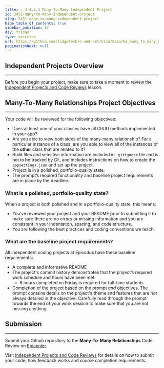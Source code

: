 ```yaml
---
title: ✏️ 3.4.5.1 Many-To-Many Independent Project
id: 3451-many-to-many-independent-project
slug: 3451-many-to-many-independent-project
hide_table_of_contents: true
sidebar_position: 17
day: friday
type: exercise
url: https://github.com/fidgetech/c-and-net/blob/main/5a_many_to_many_databases_independent_project.md
paginationNext: null
---
```


## Independent Projects Overview
---

Before you begin your project, make sure to take a moment to review the [Independent Projects and Code Reviews](/pre-work/getting-started-at-epicodus/independent-projects-and-code-reviews) lesson.

## Many-To-Many Relationships Project Objectives
---

Your code will be reviewed for the following objectives:

* Does at least one of your classes have all CRUD methods implemented in your app?
* Are you able to view both sides of the many-many relationship? For a particular instance of a class, are you able to view all of the instances of the **other** class that are related to it?
* Build files and sensitive information are included in `.gitignore` file and is not to be tracked by Git, and includes instructions on how to create the `appsettings.json` and set up the project.
* Project is in a polished, portfolio-quality state.
* The prompt’s required functionality and baseline project requirements are in place by the deadline.

### What is a polished, portfolio-quality state?
When a project is both polished and in a portfolio-quality state, this means:

* You've reviewed your project and your README prior to submitting it to make sure there are no errors or missing information and you are consistent in your indentation, spacing, and code structure. 
* You are following the best practices and coding conventions we teach.

### What are the baseline project requirements?
All independent coding projects at Epicodus have these baseline requirements:

* A complete and informative README
* The project's commit history demonstrates that the project’s required work schedule and hours have been met:
  * 8 hours completed on Friday is required for full-time students
* Completion of the project based on the prompt _and_ objectives. The prompt contains details on the project's theme and features that are not always detailed in the objective. Carefully read through the prompt towards the end of your work session to make sure that you are not missing anything.

## Submission
---

Submit your Github repository to the **Many-To-Many Relationships** Code Review on [Epicenter](https://epicenter.epicodus.com).

Visit [Independent Projects and Code Reviews](https://old.learnhowtoprogram.com/pre-work/getting-started-at-epicodus/independent-projects-and-code-reviews) for details on how to submit your code, how feedback works and course completion requirements.
